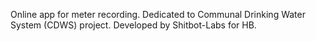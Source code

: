 Online app for meter recording. Dedicated to Communal Drinking Water System (CDWS) project. Developed by Shitbot-Labs for HB.
